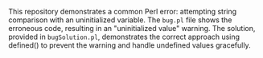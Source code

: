 This repository demonstrates a common Perl error: attempting string comparison with an uninitialized variable.  The `bug.pl` file shows the erroneous code, resulting in an "uninitialized value" warning. The solution, provided in `bugSolution.pl`, demonstrates the correct approach using defined() to prevent the warning and handle undefined values gracefully.